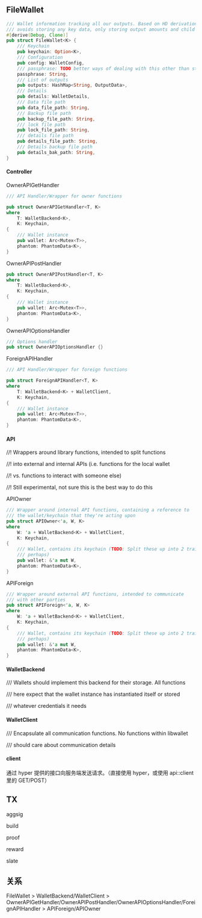 ## FileWallet

```rust
/// Wallet information tracking all our outputs. Based on HD derivation and
/// avoids storing any key data, only storing output amounts and child index.
#[derive(Debug, Clone)]
pub struct FileWallet<K> {
    /// Keychain
    pub keychain: Option<K>,
    /// Configuration
    pub config: WalletConfig,
    /// passphrase: TODO better ways of dealing with this other than storing
    passphrase: String,
    /// List of outputs
    pub outputs: HashMap<String, OutputData>,
    /// Details
    pub details: WalletDetails,
    /// Data file path
    pub data_file_path: String,
    /// Backup file path
    pub backup_file_path: String,
    /// lock file path
    pub lock_file_path: String,
    /// details file path
    pub details_file_path: String,
    /// Details backup file path
    pub details_bak_path: String,
}
```

#### Controller

OwnerAPIGetHandler

```rust
/// API Handler/Wrapper for owner functions

pub struct OwnerAPIGetHandler<T, K>
where
    T: WalletBackend<K>,
    K: Keychain,
{
    /// Wallet instance
    pub wallet: Arc<Mutex<T>>,
    phantom: PhantomData<K>,
}
```

OwnerAPIPostHandler

```rust
pub struct OwnerAPIPostHandler<T, K>
where
    T: WalletBackend<K>,
    K: Keychain,
{
    /// Wallet instance
    pub wallet: Arc<Mutex<T>>,
    phantom: PhantomData<K>,
}
```

OwnerAPIOptionsHandler

```rust
/// Options handler
pub struct OwnerAPIOptionsHandler {}
```

ForeignAPIHandler

```rust
/// API Handler/Wrapper for foreign functions

pub struct ForeignAPIHandler<T, K>
where
    T: WalletBackend<K> + WalletClient,
    K: Keychain,
{
    /// Wallet instance
    pub wallet: Arc<Mutex<T>>,
    phantom: PhantomData<K>,
}
```

#### API

//! Wrappers around library functions, intended to split functions

//! into external and internal APIs \(i.e. functions for the local wallet

//! vs. functions to interact with someone else\)

//! Still experimental, not sure this is the best way to do this

APIOwner

```rust
/// Wrapper around internal API functions, containing a reference to
/// the wallet/keychain that they're acting upon
pub struct APIOwner<'a, W, K>
where
    W: 'a + WalletBackend<K> + WalletClient,
    K: Keychain,
{
    /// Wallet, contains its keychain (TODO: Split these up into 2 traits
    /// perhaps)
    pub wallet: &'a mut W,
    phantom: PhantomData<K>,
}
```

APIForeign

```rust
/// Wrapper around external API functions, intended to communicate
/// with other parties
pub struct APIForeign<'a, W, K>
where
    W: 'a + WalletBackend<K> + WalletClient,
    K: Keychain,
{
    /// Wallet, contains its keychain (TODO: Split these up into 2 traits
    /// perhaps)
    pub wallet: &'a mut W,
    phantom: PhantomData<K>,
}
```

#### WalletBackend

/// Wallets should implement this backend for their storage. All functions

/// here expect that the wallet instance has instantiated itself or stored

/// whatever credentials it needs

#### WalletClient

/// Encapsulate all communication functions. No functions within libwallet

/// should care about communication details

#### client

通过 hyper 提供的接口向服务端发送请求。（直接使用 hyper，或使用 api::client 里的 GET/POST）

## TX

aggsig

build

proof

reward

slate

## 关系

FileWallet &gt; WalletBackend/WalletClient &gt; OwnerAPIGetHandler/OwnerAPIPostHandler/OwnerAPIOptionsHandler/ForeignAPIHandler &gt; APIForeign/APIOwner

